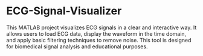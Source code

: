 # ECG-Signal-Visualizer
This MATLAB project visualizes ECG signals in a clear and interactive way. It allows users to load ECG data, display the waveform in the time domain, and apply basic filtering techniques to remove noise. This tool is designed for biomedical signal analysis and educational purposes.
